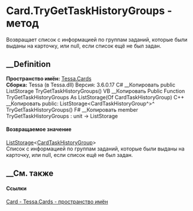 # Card.TryGetTaskHistoryGroups - метод
Возвращает список с информацией по группам заданий, которые были выданы на
карточку, или null, если список ещё не был задан.
## __Definition
 **Пространство имён:** [Tessa.Cards](N_Tessa_Cards.htm)  
 **Сборка:** Tessa (в Tessa.dll) Версия: 3.6.0.17
C# __Копировать
     public ListStorage<CardTaskHistoryGroup> TryGetTaskHistoryGroups()
VB __Копировать
     Public Function TryGetTaskHistoryGroups As ListStorage(Of CardTaskHistoryGroup)
C++ __Копировать
     public:
    ListStorage<CardTaskHistoryGroup^>^ TryGetTaskHistoryGroups()
F# __Копировать
     member TryGetTaskHistoryGroups : unit -> ListStorage<CardTaskHistoryGroup> 
#### Возвращаемое значение
[ListStorage](T_Tessa_Platform_Storage_ListStorage_1.htm)<[CardTaskHistoryGroup](T_Tessa_Cards_CardTaskHistoryGroup.htm)>  
Список с информацией по группам заданий, которые были выданы на карточку, или
null, если список ещё не был задан.
## __См. также
#### Ссылки
[Card - ](T_Tessa_Cards_Card.htm)
[Tessa.Cards - пространство имён](N_Tessa_Cards.htm)
